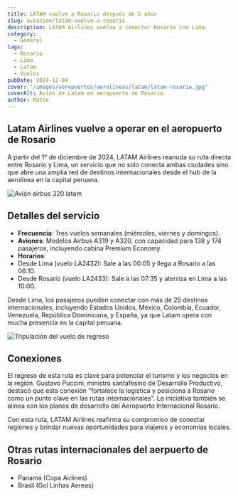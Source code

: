```yaml
---
title: LATAM vuelve a Rosario después de 5 años
slug: aviacion/latam-vuelve-a-rosario
description: LATAM Airlines vuelve a conectar Rosario con Lima.
category:
  - General
tags:
  - Rosario
  - Lima 
  - Latam 
  - Vuelos
pubDate: 2024-12-04
cover: "/images/aeropuertos/aerolineas/latam/latam-rosario.jpg"
coverAlt: Avión de Latam en aeropuerto de Rosario
author: Mateo 
---
```


## Latam Airlines vuelve a operar en el aeropuerto de Rosario
A partir del 1° de diciembre de 2024, LATAM Airlines reanuda su ruta directa entre Rosario y Lima, un servicio que no solo conecta ambas ciudades sino que abre una amplia red de destinos internacionales desde el hub de la aerolínea en la capital peruana.

<img src="/images/aeropuertos/aerolineas/latam/flota-a320-3.jpg" alt="Avión airbus 320 latam">

## Detalles del servicio
* **Frecuencia**: Tres vuelos semanales (miércoles, viernes y domingos).
* **Aviones**: Modelos Airbus A319 y A320, con capacidad para 138 y 174 pasajeros, incluyendo cabina Premium Economy.
* **Horarios**:
* Desde Lima (vuelo LA2432): Sale a las 00:05 y llega a Rosario a las 06:10.
* Desde Rosario (vuelo LA2433): Sale a las 07:35 y aterriza en Lima a las 10:00.

Desde Lima, los pasajeros pueden conectar con más de 25 destinos internacionales, incluyendo Estados Unidos, México, Colombia, Ecuador, Venezuela, República Dominicana, y España, ya que Latam opera con mucha presencia en la capital peruana.

<img src="/images/aeropuertos/aerolineas/latam/latam.jpg" alt="Tripulación del vuelo de regreso">

## Conexiones
El regreso de esta ruta es clave para potenciar el turismo y los negocios en la región. Gustavo Puccini, ministro santafesino de Desarrollo Productivo, destacó que esta conexión "fortalece la logística y posiciona a Rosario como un punto clave en las rutas internacionales". La iniciativa también se alinea con los planes de desarrollo del Aeropuerto Internacional Rosario.

Con esta ruta, LATAM Airlines reafirma su compromiso de conectar regiones y brindar nuevas oportunidades para viajeros y economías locales.

## Otras rutas internacionales del aerpuerto de Rosario
* Panamá (Copa Airlines)
* Brasil (Gol Linhas Aereas)
